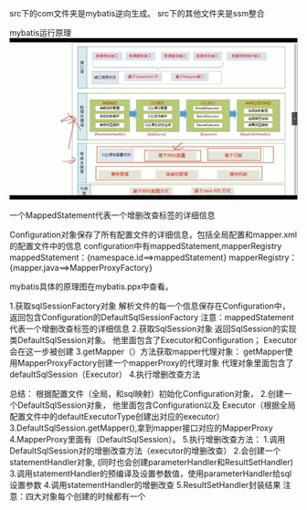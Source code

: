src下的com文件夹是mybatis逆向生成。
src下的其他文件夹是ssm整合

mybatis运行原理
![avatar](mybatis1.jpg)

一个MappedStatement代表一个增删改查标签的详细信息

Configuration对象保存了所有配置文件的详细信息，包括全局配置和mapper.xml的配置文件中的信息
configuration中有mappedStatement,mapperRegistry
mappedStatement：{namespace.id==>mappedStatement}
mapperRegistry：{mapper.java==>MapperProxyFactory}

mybatis具体的原理图在mybatis.ppx中查看。

1.获取sqlSessionFactory对象
    解析文件的每一个信息保存在Configuration中，返回包含Configuration的DefaultSqlSessionFactory
    注意：mappedStatement代表一个增删改查标签的详细信息
2.获取SqlSession对象
    返回SqlSession的实现类DefaultSqlSession对象。
    他里面包含了Executor和Configuration；
    Executor会在这一步被创建
3.getMapper（）方法获取mapper代理对象：
    getMapper使用MapperProxyFactory创建一个mapperProxy的代理对象
    代理对象里面包含了defaultSqlSession（Executor）
4.执行增删改查方法

总结：
根据配置文件（全局，和sql映射）初始化Configuration对象，
2.创建一个DefaultSqlSession对象，
    他里面包含Configuration以及
    Executor（根据全局配置文件中的defaultExecutorType创建出对应的executor）
3.DefaultSqlSession.getMapper(),拿到mapper接口对应的MapperProxy
4.MapperProxy里面有（DefaultSqlSession）。
5.执行增删改查方法：
    1.调用DefaultSqlSession对的增删改查方法（executor的增删改查）
    2.会创建一个statementHandler对象,
        (同时也会创建parameterHandler和ResultSetHandler)
    3.调用statementHandler的预编译及设置参数值，使用parameterHandler给sql设置参数
    4.调用statementHandler的增删改查
    5.ResultSetHandler封装结果
注意：四大对象每个创建的时候都有一个


